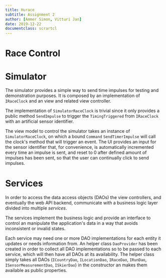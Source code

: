 ```yaml
---
title: Hurace
subtitle: Assignment 2
author: [Ammer Simon, Vitturi Jan]
date: 2019-12-22
documentclass: scrartcl
---
```


# Race Control

# Simulator

The simulator provides a simple way to send time impulses for testing and demonstration purposes. It is composed by an implementation of `IRaceClock` and an view and related view controller.

The implementation of `SimulatorRaceClock` is trivial since it only provides a public method `SendImpulse` to trigger the `TimingTriggered` from `IRaceClock` with an artificial sensor identifier.

The view model to control the simulator takes an instance of `SimulatorRaceClock`, on which a bound `Command` `SendTimerImpulse` will call the clock's method that will trigger an event. The UI provides an input for the sensor identifier that, for convenience, is automatically incremented every time an impulse is sent, and reset to 0 after defined amount of impulses has been sent, so that the user can continually click to send impulses.

# Services

In order to access the data access objects (DAOs) the view controllers, and eventually the web API backend, communicate with a business logic layer divided into multiple *services*.

The services implement the business logic and provide an interface to control an manipulate the application's data in a way that avoids inconsistent or invalid states.

Each service may need one or more DAO implementations for each entity it updates or needs information from. An helper class `DaoProvider` has been created in order to collect all DAO implementations so to be passed to each service, which will then have all DAOs at its availability. The helper class simply takes all DAOs (`ICountryDao`, `ILocationDao`, `IRaceDao`, `IRunDao`, `ISensorMeasurementDao`, `ISkierDao`) in the constructor an makes them available as public properties.
